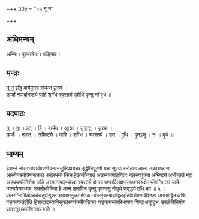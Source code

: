 +++
title = "०५ नू न"

+++
## अधिमन्त्रम्
अग्निः। पूरुरात्रेयः। पङ्क्तिः।

## मन्त्रः
नू न॒ इद्धि वार्य॑मा॒सा स॑चन्त सू॒रयः॑ ।  
ऊर्जो॑ नपाद॒भिष्ट॑ये पा॒हि श॒ग्धि स्व॒स्तय॑ उ॒तैधि॑ पृ॒त्सु नो॑ वृ॒धे ॥

## पदपाठः
नु । नः॒ । इत् । हि । वार्य॑म् । आ॒सा । स॒च॒न्त॒ । सू॒रयः॑ ।  
ऊर्जः॑ । न॒पा॒त् । अ॒भिष्ट॑ये । पा॒हि । श॒ग्धि । स्व॒स्तये॑ । उ॒त । ए॒धि॒ । पृ॒त्ऽसु । नः॒ । वृ॒धे ॥

## भाष्यम्
हेअग्ने नोस्मभ्यंवार्यंवरणीयन्धनन्नुक्षिप्रंप्रयच्छ इद्धीतिपूरणौ यतः सूरयः स्तोतारः त्वत्तः सकाशादासा आस्येनस्तोत्रेणसचन्त धनंलभन्ते किंच हेऊर्जोनपात् अन्नस्यनपातयिताः बलस्यपुत्रवा अभिष्टये अभीच्छते मह्यं अन्नंप्रयच्छेतिशेषः पाहि अस्मानापद्भ्योरक्ष स्वस्तये क्षेमाय पश्वादिलक्षणस्यधनस्यक्षेमार्थंशग्धि त्वां याचे व्यत्ययेनमध्यमः शक्तोभवेतिवा हे अग्ने उतापिच पृत्सु पृतनासु नोवृधे समृद्धये एधि भव ॥ ५ ॥प्रातरग्निमितिपंचर्चचतुर्थंसूक्तं अत्रेयमनुक्रामणिका-प्रातर्मृक्तवाहाद्वितइतिविशेषणविशिष्टः आत्रेयोद्वितऋषिः पङ्क्त्यन्तंहीति हिशब्दादस्यापिसूक्तस्यपंचमीपङ्क्तिः पङ्क्त्यन्तपरिभाषया शिष्टाअनुष्टुभः उक्तोविनियोगः प्रातरनुवाकाश्विनशस्त्रयोः ।